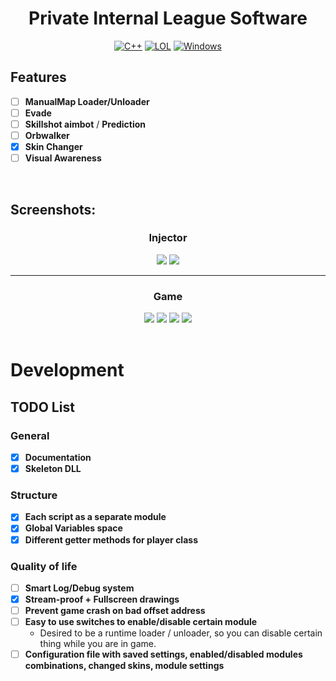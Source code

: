 <div align="center">

   # **Private Internal League Software**

   [![C++](https://img.shields.io/badge/Language-C%2B%2B-%23f34b7d.svg?style=plastic)](https://en.wikipedia.org/wiki/C%2B%2B)
   [![LOL](https://img.shields.io/badge/Game-League%20of%20Legends-445fa5.svg?style=plastic)](https://na.leagueoflegends.com)
   [![Windows](https://img.shields.io/badge/Platform-Windows-0078d7.svg?style=plastic)](https://en.wikipedia.org/wiki/Microsoft_Windows)

</div>


## Features
- [ ] **ManualMap Loader/Unloader**
- [ ] **Evade**
- [ ] **Skillshot aimbot** / **Prediction**
- [ ] **Orbwalker**
- [x] **Skin Changer**
- [ ] **Visual Awareness**

<br>

## Screenshots:
<div align="center">

### Injector
<img src="https://media.discordapp.net/attachments/1051467735420370944/1195346740925169745/image.png?ex=65b3a867&is=65a13367&hm=5012fee58041e223db587a97612c45e251f5fa0cd6090073e940847ab142ea5f&=&format=webp&quality=lossless&width=900&height=525">

<img src="https://media.discordapp.net/attachments/1051467735420370944/1195346771644260363/image.png?ex=65b3a86e&is=65a1336e&hm=1ba24cfaf08b700faaaf72cd378258ae474303f4313e3ec22a144304c8ae9981&=&format=webp&quality=lossless&width=900&height=525">

<hr>

### Game
<img src="https://media.discordapp.net/attachments/1152057830313054209/1192618629464862820/image.png?ex=65b2f627&is=65a08127&hm=5990cfbaf2418717b49e74796f26923b590b06276772d63c3e5e48c2d52fbf3e&=&format=webp&quality=lossless&width=970&height=709">

<img src="https://media.discordapp.net/attachments/1051467735420370944/1195348243765276692/image.png?ex=65b3a9cd&is=65a134cd&hm=ff8f683ff4d68d034f7fc412810a1a37c123cfa8725da70f96a9f9c419a22138&=&format=webp&quality=lossless&width=1051&height=709">

<img src="https://media.discordapp.net/attachments/1051467735420370944/1195349108576243903/image.png?ex=65b3aa9b&is=65a1359b&hm=f25094056cd12e48f427815d7f475d18e52570c6fedb1f33e331b28c81c8c7f9&=&format=webp&quality=lossless&width=1363&height=631">

<img src="https://media.discordapp.net/attachments/1051467735420370944/1195349181225762856/image.png?ex=65b3aaad&is=65a135ad&hm=9be790dce29c493326423f3f0055d007c363838cc8cde6248db450215b0388d2&=&format=webp&quality=lossless&width=670&height=621">

</div>

<br>

# Development

## TODO List
### General
- [x] **Documentation**
- [x] **Skeleton DLL**

### Structure
- [x] **Each script as a separate module**
- [x] **Global Variables space**
- [x] **Different getter methods for player class**

### Quality of life
- [ ] **Smart Log/Debug system**
- [x] **Stream-proof + Fullscreen drawings**
- [ ] **Prevent game crash on bad offset address**
- [ ] **Easy to use switches to enable/disable certain module**
    -  Desired to be a runtime loader / unloader, so you can disable certain thing while you are in game.
- [ ] **Configuration file with saved settings, enabled/disabled modules combinations, changed skins, module settings**
